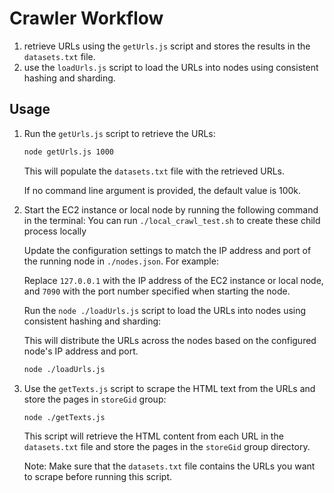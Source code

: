 # Crawler Workflow

1. retrieve URLs using the `getUrls.js` script and stores the results in the `datasets.txt` file.
2. use the `loadUrls.js` script to load the URLs into nodes using consistent hashing and sharding.

## Usage

1. Run the `getUrls.js` script to retrieve the URLs:

   ```bash
   node getUrls.js 1000
   ```

   This will populate the `datasets.txt` file with the retrieved URLs.

   If no command line argument is provided, the default value is 100k.

2. Start the EC2 instance or local node by running the following command in the terminal:
   You can run `./local_crawl_test.sh` to create these child process locally

   Update the configuration settings to match the IP address and port of the running node in `./nodes.json`. For example:

   Replace `127.0.0.1` with the IP address of the EC2 instance or local node, and `7090` with the port number specified when starting the node.

   Run the `node ./loadUrls.js` script to load the URLs into nodes using consistent hashing and sharding:

   This will distribute the URLs across the nodes based on the configured node's IP address and port.

   ```bash
   node ./loadUrls.js
   ```

3. Use the `getTexts.js` script to scrape the HTML text from the URLs and store the pages in `storeGid` group:

   ```bash
   node ./getTexts.js
   ```

   This script will retrieve the HTML content from each URL in the `datasets.txt` file and store the pages in the `storeGid` group directory.

   Note: Make sure that the `datasets.txt` file contains the URLs you want to scrape before running this script.


